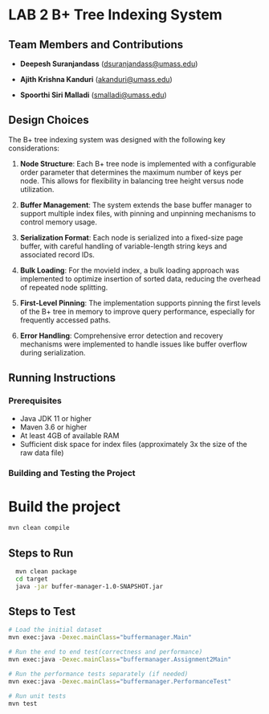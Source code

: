 # LAB 2 B+ Tree Indexing System

## Team Members and Contributions

- **Deepesh Suranjandass** (dsuranjandass@umass.edu)

- **Ajith Krishna Kanduri** (akanduri@umass.edu)

- **Spoorthi Siri Malladi** (smalladi@umass.edu)

## Design Choices

The B+ tree indexing system was designed with the following key considerations:

1. **Node Structure**: Each B+ tree node is implemented with a configurable order parameter that determines the maximum number of keys per node. This allows for flexibility in balancing tree height versus node utilization.

2. **Buffer Management**: The system extends the base buffer manager to support multiple index files, with pinning and unpinning mechanisms to control memory usage.

3. **Serialization Format**: Each node is serialized into a fixed-size page buffer, with careful handling of variable-length string keys and associated record IDs.

4. **Bulk Loading**: For the movieId index, a bulk loading approach was implemented to optimize insertion of sorted data, reducing the overhead of repeated node splitting.

5. **First-Level Pinning**: The implementation supports pinning the first levels of the B+ tree in memory to improve query performance, especially for frequently accessed paths.

6. **Error Handling**: Comprehensive error detection and recovery mechanisms were implemented to handle issues like buffer overflow during serialization.

## Running Instructions

### Prerequisites

- Java JDK 11 or higher
- Maven 3.6 or higher
- At least 4GB of available RAM
- Sufficient disk space for index files (approximately 3x the size of the raw data file)

### Building and Testing the Project

# Build the project

```sh
mvn clean compile
```

## Steps to Run

```sh
  mvn clean package
  cd target
  java -jar buffer-manager-1.0-SNAPSHOT.jar
```

## Steps to Test

```sh
# Load the initial dataset
mvn exec:java -Dexec.mainClass="buffermanager.Main"

# Run the end to end test(correctness and performance)
mvn exec:java -Dexec.mainClass="buffermanager.Assignment2Main"

# Run the performance tests separately (if needed)
mvn exec:java -Dexec.mainClass="buffermanager.PerformanceTest"

# Run unit tests
mvn test
```
